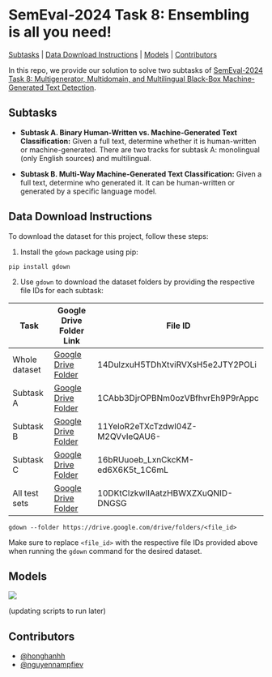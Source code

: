 # SemEval-2024 Task 8: Ensembling is all you need!

[Subtasks](#subtasks) | [Data Download Instructions](#data_format) | [Models](#models) | [Contributors](#contributors)

In this repo, we provide our solution to solve two subtasks of [SemEval-2024 Task 8: Multigenerator, Multidomain, and Multilingual Black-Box Machine-Generated Text Detection](https://github.com/mbzuai-nlp/SemEval2024-task8).

## Subtasks

- **Subtask A. Binary Human-Written vs. Machine-Generated Text Classification:** Given a full text, determine whether it is human-written or machine-generated. There are two tracks for subtask A: monolingual (only English sources) and multilingual.

- **Subtask B. Multi-Way Machine-Generated Text Classification:** Given a full text, determine who generated it. It can be human-written or generated by a specific language model.

## <a name="data_format"></a>Data Download Instructions

To download the dataset for this project, follow these steps:

1. Install the `gdown` package using pip:

```
pip install gdown
````

2. Use `gdown` to download the dataset folders by providing the respective file IDs for each subtask:

| Task          | Google Drive Folder Link                                                                                           | File ID                                        |
|---------------|--------------------------------------------------------------------------------------------------------------------|------------------------------------------------|
| Whole dataset | [Google Drive Folder](https://drive.google.com/drive/folders/14DulzxuH5TDhXtviRVXsH5e2JTY2POLi)            | 14DulzxuH5TDhXtviRVXsH5e2JTY2POLi            |
| Subtask A     | [Google Drive Folder](https://drive.google.com/drive/folders/1CAbb3DjrOPBNm0ozVBfhvrEh9P9rAppc)            | 1CAbb3DjrOPBNm0ozVBfhvrEh9P9rAppc            |
| Subtask B     | [Google Drive Folder](https://drive.google.com/drive/folders/11YeloR2eTXcTzdwI04Z-M2QVvIeQAU6-)            | 11YeloR2eTXcTzdwI04Z-M2QVvIeQAU6-            |
| Subtask C     | [Google Drive Folder](https://drive.google.com/drive/folders/16bRUuoeb_LxnCkcKM-ed6X6K5t_1C6mL)            | 16bRUuoeb_LxnCkcKM-ed6X6K5t_1C6mL            |
| All test sets  | [Google Drive Folder](https://drive.google.com/drive/folders/10DKtClzkwIIAatzHBWXZXuQNID-DNGSG?usp=sharing)            | 10DKtClzkwIIAatzHBWXZXuQNID-DNGSG            |

```
gdown --folder https://drive.google.com/drive/folders/<file_id>
```
Make sure to replace `<file_id>` with the respective file IDs provided above when running the `gdown` command for the desired dataset.


## Models

![](./images/model.png)

(updating scripts to run later)

## Contributors

- [@honghanhh](https://github.com/honghanhh)
- [@nguyennampfiev](https://github.com/nguyennampfiev)
